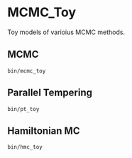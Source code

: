# MCMC_Toy
Toy models of varioius MCMC methods.

## MCMC
`bin/mcmc_toy`

## Parallel Tempering
`bin/pt_toy`

## Hamiltonian MC
`bin/hmc_toy`

